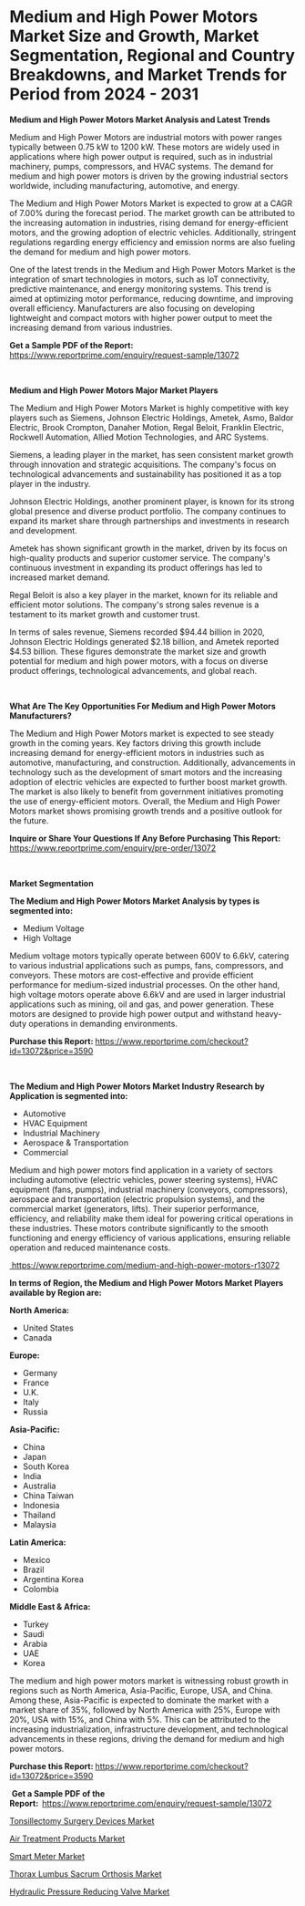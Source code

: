 <p><h1>Medium and High Power Motors Market Size and Growth, Market Segmentation, Regional and Country Breakdowns, and Market Trends for Period from 2024 -  2031</h1></p><p><strong>Medium and High Power Motors Market Analysis and Latest Trends</strong></p>
<p><p>Medium and High Power Motors are industrial motors with power ranges typically between 0.75 kW to 1200 kW. These motors are widely used in applications where high power output is required, such as in industrial machinery, pumps, compressors, and HVAC systems. The demand for medium and high power motors is driven by the growing industrial sectors worldwide, including manufacturing, automotive, and energy.</p><p>The Medium and High Power Motors Market is expected to grow at a CAGR of 7.00% during the forecast period. The market growth can be attributed to the increasing automation in industries, rising demand for energy-efficient motors, and the growing adoption of electric vehicles. Additionally, stringent regulations regarding energy efficiency and emission norms are also fueling the demand for medium and high power motors.</p><p>One of the latest trends in the Medium and High Power Motors Market is the integration of smart technologies in motors, such as IoT connectivity, predictive maintenance, and energy monitoring systems. This trend is aimed at optimizing motor performance, reducing downtime, and improving overall efficiency. Manufacturers are also focusing on developing lightweight and compact motors with higher power output to meet the increasing demand from various industries.</p></p>
<p><strong>Get a Sample PDF of the Report:&nbsp;</strong> <a href="https://www.reportprime.com/enquiry/request-sample/13072">https://www.reportprime.com/enquiry/request-sample/13072</a></p>
<p>&nbsp;</p>
<p><strong>Medium and High Power Motors Major Market Players</strong></p>
<p><p>The Medium and High Power Motors Market is highly competitive with key players such as Siemens, Johnson Electric Holdings, Ametek, Asmo, Baldor Electric, Brook Crompton, Danaher Motion, Regal Beloit, Franklin Electric, Rockwell Automation, Allied Motion Technologies, and ARC Systems.</p><p>Siemens, a leading player in the market, has seen consistent market growth through innovation and strategic acquisitions. The company's focus on technological advancements and sustainability has positioned it as a top player in the industry.</p><p>Johnson Electric Holdings, another prominent player, is known for its strong global presence and diverse product portfolio. The company continues to expand its market share through partnerships and investments in research and development.</p><p>Ametek has shown significant growth in the market, driven by its focus on high-quality products and superior customer service. The company's continuous investment in expanding its product offerings has led to increased market demand.</p><p>Regal Beloit is also a key player in the market, known for its reliable and efficient motor solutions. The company's strong sales revenue is a testament to its market growth and customer trust.</p><p>In terms of sales revenue, Siemens recorded $94.44 billion in 2020, Johnson Electric Holdings generated $2.18 billion, and Ametek reported $4.53 billion. These figures demonstrate the market size and growth potential for medium and high power motors, with a focus on diverse product offerings, technological advancements, and global reach.</p></p>
<p>&nbsp;</p>
<p><strong>What Are The Key Opportunities For Medium and High Power Motors Manufacturers?</strong></p>
<p><p>The Medium and High Power Motors market is expected to see steady growth in the coming years. Key factors driving this growth include increasing demand for energy-efficient motors in industries such as automotive, manufacturing, and construction. Additionally, advancements in technology such as the development of smart motors and the increasing adoption of electric vehicles are expected to further boost market growth. The market is also likely to benefit from government initiatives promoting the use of energy-efficient motors. Overall, the Medium and High Power Motors market shows promising growth trends and a positive outlook for the future.</p></p>
<p><strong>Inquire or Share Your Questions If Any Before Purchasing This Report:</strong> <a href="https://www.reportprime.com/enquiry/pre-order/13072">https://www.reportprime.com/enquiry/pre-order/13072</a></p>
<p>&nbsp;</p>
<p><strong>Market Segmentation</strong></p>
<p><strong>The Medium and High Power Motors Market Analysis by types is segmented into:</strong></p>
<p><ul><li>Medium Voltage</li><li>High Voltage</li></ul></p>
<p><p>Medium voltage motors typically operate between 600V to 6.6kV, catering to various industrial applications such as pumps, fans, compressors, and conveyors. These motors are cost-effective and provide efficient performance for medium-sized industrial processes. On the other hand, high voltage motors operate above 6.6kV and are used in larger industrial applications such as mining, oil and gas, and power generation. These motors are designed to provide high power output and withstand heavy-duty operations in demanding environments.</p></p>
<p><strong>Purchase this Report:&nbsp;</strong><a href="https://www.reportprime.com/checkout?id=13072&price=3590">https://www.reportprime.com/checkout?id=13072&price=3590</a></p>
<p>&nbsp;</p>
<p><strong>The Medium and High Power Motors Market Industry Research by Application is segmented into:</strong></p>
<p><ul><li>Automotive</li><li>HVAC Equipment</li><li>Industrial Machinery</li><li>Aerospace & Transportation</li><li>Commercial</li></ul></p>
<p><p>Medium and high power motors find application in a variety of sectors including automotive (electric vehicles, power steering systems), HVAC equipment (fans, pumps), industrial machinery (conveyors, compressors), aerospace and transportation (electric propulsion systems), and the commercial market (generators, lifts). Their superior performance, efficiency, and reliability make them ideal for powering critical operations in these industries. These motors contribute significantly to the smooth functioning and energy efficiency of various applications, ensuring reliable operation and reduced maintenance costs.</p></p>
<p><a href="https://www.reportprime.com/medium-and-high-power-motors-r13072">&nbsp;https://www.reportprime.com/medium-and-high-power-motors-r13072</a></p>
<p><strong>In terms of Region, the Medium and High Power Motors Market Players available by Region are:</strong></p>
<p>
    <p> <strong> North America: </strong>
        <ul>
            <li>United States</li>
            <li>Canada</li>
        </ul>
        </p> 
    <p> <strong> Europe: </strong>
        <ul>
            <li>Germany</li>
            <li>France</li>
            <li>U.K.</li>
            <li>Italy</li>
            <li>Russia</li>
        </ul>
        </p> 
    <p> <strong> Asia-Pacific: </strong>
        <ul>
            <li>China</li>
            <li>Japan</li>
            <li>South Korea</li>
            <li>India</li>
            <li>Australia</li>
            <li>China Taiwan</li>
            <li>Indonesia</li>
            <li>Thailand</li>
            <li>Malaysia</li>
        </ul>
        </p> 
    <p> <strong> Latin America: </strong>
        <ul>
            <li>Mexico</li>
            <li>Brazil</li>
            <li>Argentina Korea</li>
            <li>Colombia</li>
        </ul>
        </p> 
    <p> <strong> Middle East & Africa: </strong>
        <ul>
            <li>Turkey</li>
            <li>Saudi</li>
            <li>Arabia</li>
            <li>UAE</li>
            <li>Korea</li>
        </ul>
    </p>
    </p>
<p><p>The medium and high power motors market is witnessing robust growth in regions such as North America, Asia-Pacific, Europe, USA, and China. Among these, Asia-Pacific is expected to dominate the market with a market share of 35%, followed by North America with 25%, Europe with 20%, USA with 15%, and China with 5%. This can be attributed to the increasing industrialization, infrastructure development, and technological advancements in these regions, driving the demand for medium and high power motors.</p></p>
<p><strong>Purchase this Report: </strong><a href="https://www.reportprime.com/checkout?id=13072&price=3590">https://www.reportprime.com/checkout?id=13072&price=3590</a></p>
<p>&nbsp;<strong>Get a Sample PDF of the Report:&nbsp;&nbsp;</strong><a href="https://www.reportprime.com/enquiry/request-sample/13072">https://www.reportprime.com/enquiry/request-sample/13072</a></p>
<p><strong></strong></p>
<p><p><a href="https://medium.com/@susanwest38/tonsillectomy-surgery-devices-market-trends-focusing-on-tonsillectomy-surgery-devices-market-62cf59907632">Tonsillectomy Surgery Devices Market</a></p><p><a href="https://github.com/hrhzhypq19/Market-Research-Report-List-1/blob/main/air-treatment-products-market.md">Air Treatment Products Market</a></p><p><a href="https://github.com/LarryPearsongXXfvf/Market-Research-Report-List-1/blob/main/smart-meter-market.md">Smart Meter Market</a></p><p><a href="https://medium.com/@jakobeblake51/thorax-lumbus-sacrum-orthosis-market-emerging-trends-and-future-prospects-for-period-from-2024-to-d22f950c6464">Thorax Lumbus Sacrum Orthosis Market</a></p><p><a href="https://www.linkedin.com/pulse/hydraulic-pressure-reducing-valve-market-research-report-forecast-kwaue?trackingId=FwqQLt%2FCRlC7V37E0VScgg%3D%3D">Hydraulic Pressure Reducing Valve Market</a></p></p>